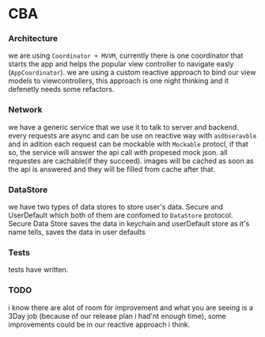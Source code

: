 # CBA
### Architecture
we are using `Coordinator + MVVM`, currently there is one coordinator that starts the app and helps the popular view controller to navigate easly (`AppCoordinator`). we are using a custom reactive approach to bind our view models to viewcontrollers, this approach is one night thinking and it defenetly needs some refactors.

### Network
we have a generic service that we use it to talk to server and backend. every requests are async and can be use on reactive way with `asObseravble` and in adition each request can be mockable with `Mockable` protocl, if that so, the service will answer the api call with propesed mock json. all requestes are cachable(if they succeed).
images will be cached as soon as the api is answered and they will be filled from cache after that.

### DataStore
we have two types of data stores to store user's data. Secure and UserDefault which both of them are confomed to `DataStore` protocol. Secure Data Store saves the data in keychain and userDefault store as it's name tells, saves the data in user defaults

### Tests
tests have written.

### TODO
i know there are alot of room for improvement and what you are seeing is a 3Day job (because of our release plan i had'nt enough time), some improvements could be in our reactive approach i think.
